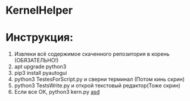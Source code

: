 # KernelHelper

# Инструкция:
1. Извлеки всё содержимое скаченного репозитория в корень (ОБЯЗАТЕЛЬНО!)
1. apt upgrade python3
2. pip3 install pyautogui
3. python3 TestesForScript.py и сверни терминал (Потом кинь скрин)
4. python3 TestsWrite.py и открой текстовый редактор(Тоже скрин)
5. Если все ОК, python3 kern.py
<a href="#">asd</a>
